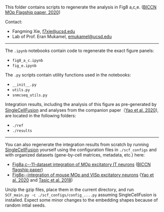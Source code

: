This folder contains scripts to regenerate the analysis in Fig8 a,c,e. ([BICCN MOp Flagship paper, 2020]())

Contact:
- Fangming Xie, f7xie@ucsd.edu
- Lab of Prof. Eran Mukamel, emukamel@ucsd.edu

---
The ```.ipynb``` notebooks contain code to regenerate the exact figure panels:
- ```fig8_a_c.ipynb```
- ```fig_e.ipynb```

The ```.py``` scripts contain utility functions used in the notebooks:
- ```__init__.py```
- ```utils.py```
- ```snmcseq_utils.py```

Integration results, including the analysis of this figure as pre-generated by [SingleCellFusion](https://github.com/mukamel-lab/SingleCellFusion) and analyses from the companion paper（[Yao et al. 2020](https://www.biorxiv.org/content/10.1101/2020.02.29.970558v2)), are located in the following folders:
- ```./ref```
- ```./results```

---
You can also regenerate the integration results from scratch by running [SingleCellFusion](https://github.com/mukamel-lab/SingleCellFusion) yourself using the configuration files in ```./scf_configs``` and with organized datasets (gene-by-cell matrices, metadata, etc.) here: 
- [Fig8a,c--11-dataset integration of MOp excitatory IT neurons](https://drive.google.com/file/d/1UrWQMIkwpU4NDEZL093lHAZgOfUwHdxo/view?usp=sharing) ([BICCN flagship paper]()) 
- [Fig8e--integration of mouse MOp and VISp excitatory neurons](https://drive.google.com/file/d/15Qf6JJJtD6FLV90JTzB3NoAPwf6WYynK/view?usp=sharing) ([Yao et al. 2020](https://www.biorxiv.org/content/10.1101/2020.02.29.970558v2) and [Tasic et al. 2018](https://www.nature.com/articles/s41586-018-0654-5))

Unzip the gzip files, place them in the current directory, and run ```SCF_main.py -c ./scf_configs/config_....py``` assuming SingleCellFusion is installed. Expect some minor changes to the embedding shapes because of random intial seeds.
 





